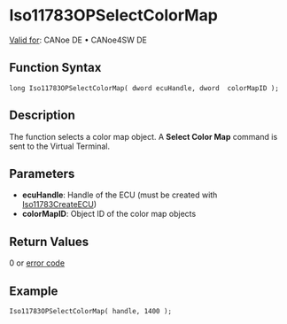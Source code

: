 # Iso11783OPSelectColorMap

[Valid for](../../../../Shared/FeatureAvailability.md):  CANoe DE • CANoe4SW DE

## Function Syntax

```plaintext
long Iso11783OPSelectColorMap( dword ecuHandle, dword  colorMapID );
```

## Description

The function selects a color map object. A **Select Color Map** command is sent to the Virtual Terminal.

## Parameters

- **ecuHandle**: Handle of the ECU (must be created with [Iso11783CreateECU](CAPLfunctionIso11783CreateECU.md))
- **colorMapID**: Object ID of the color map objects

## Return Values

0 or [error code](../CAPLfunctionsISONLErrorCodes.md)

## Example

```plaintext
Iso11783OPSelectColorMap( handle, 1400 );
```
